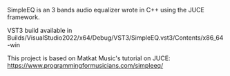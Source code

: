 SimpleEQ is an 3 bands audio equalizer wrote in C++ using the JUCE framework.

VST3 build available in Builds/VisualStudio2022/x64/Debug/VST3/SimpleEQ.vst3/Contents/x86_64-win

This project is based on Matkat Music's tutorial on JUCE: https://www.programmingformusicians.com/simpleeq/
